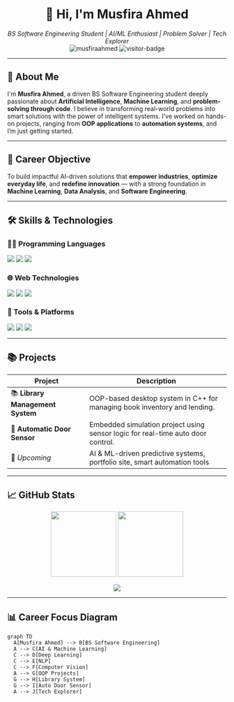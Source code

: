 <h1 align="center">👋 Hi, I'm Musfira Ahmed</h1>

<p align="center">
  <em>
    BS Software Engineering Student | AI/ML Enthusiast | Problem Solver | Tech Explorer
  </em><br>
  <img src="https://komarev.com/ghpvc/?username=musfiraahmed&label=Profile%20views&color=0e75b6&style=flat" alt="musfiraahmed" /> 
  <img src="https://badges.pufler.dev/visits/musfiraahmed/musfiraahmed" alt="visitor-badge"/>
</p>

---

## 🧠 About Me

I'm **Musfira Ahmed**, a driven BS Software Engineering student deeply passionate about **Artificial Intelligence**, **Machine Learning**, and **problem-solving through code**. I believe in transforming real-world problems into smart solutions with the power of intelligent systems. I’ve worked on hands-on projects, ranging from **OOP applications** to **automation systems**, and I’m just getting started.

---

## 🚀 Career Objective

To build impactful AI-driven solutions that **empower industries**, **optimize everyday life**, and **redefine innovation** — with a strong foundation in **Machine Learning**, **Data Analysis**, and **Software Engineering**.

---

## 🛠️ Skills & Technologies

### 👩‍💻 Programming Languages
<p>
  <img src="https://img.shields.io/badge/Python-%233776AB?style=for-the-badge&logo=python&logoColor=white" />
  <img src="https://img.shields.io/badge/C++-%2300599C?style=for-the-badge&logo=c%2B%2B&logoColor=white" />
  <img src="https://img.shields.io/badge/SQL-%23003B57?style=for-the-badge&logo=mysql&logoColor=white" />
</p>

### 🌐 Web Technologies
<p>
  <img src="https://img.shields.io/badge/HTML-%23E34F26?style=for-the-badge&logo=html5&logoColor=white" />
  <img src="https://img.shields.io/badge/CSS-%231572B6?style=for-the-badge&logo=css3&logoColor=white" />
  <img src="https://img.shields.io/badge/JavaScript-%23F7DF1E?style=for-the-badge&logo=javascript&logoColor=black" />
</p>

### 🔧 Tools & Platforms
<p>
  <img src="https://img.shields.io/badge/VS Code-%23007ACC?style=for-the-badge&logo=visual-studio-code&logoColor=white" />
  <img src="https://img.shields.io/badge/Git-%23F05032?style=for-the-badge&logo=git&logoColor=white" />
  <img src="https://img.shields.io/badge/GitHub-%23121011?style=for-the-badge&logo=github&logoColor=white" />
</p>

---

## 📚 Projects

| Project | Description |
|--------|-------------|
| 📚 **Library Management System** | OOP-based desktop system in C++ for managing book inventory and lending. |
| 🚪 **Automatic Door Sensor** | Embedded simulation project using sensor logic for real-time auto door control. |
| 🧠 *Upcoming* | AI & ML-driven predictive systems, portfolio site, smart automation tools |

---

## 📈 GitHub Stats

<p align="center">
  <img src="https://github-readme-stats.vercel.app/api?username=musfiraahmed&show_icons=true&theme=tokyonight&hide_border=true" height="150px"/>
  <img src="https://github-readme-streak-stats.herokuapp.com?user=musfiraahmed&theme=tokyonight&hide_border=true" height="150px"/>
</p>
<p align="center">
  <img src="https://github-readme-stats.vercel.app/api/top-langs/?username=musfiraahmed&layout=compact&theme=tokyonight&hide_border=true" />
</p>

---

## 📊 Career Focus Diagram

```mermaid
graph TD
  A[Musfira Ahmed] --> B[BS Software Engineering]
  A --> C[AI & Machine Learning]
  C --> D[Deep Learning]
  C --> E[NLP]
  C --> F[Computer Vision]
  A --> G[OOP Projects]
  G --> H[Library System]
  G --> I[Auto Door Sensor]
  A --> J[Tech Explorer]
